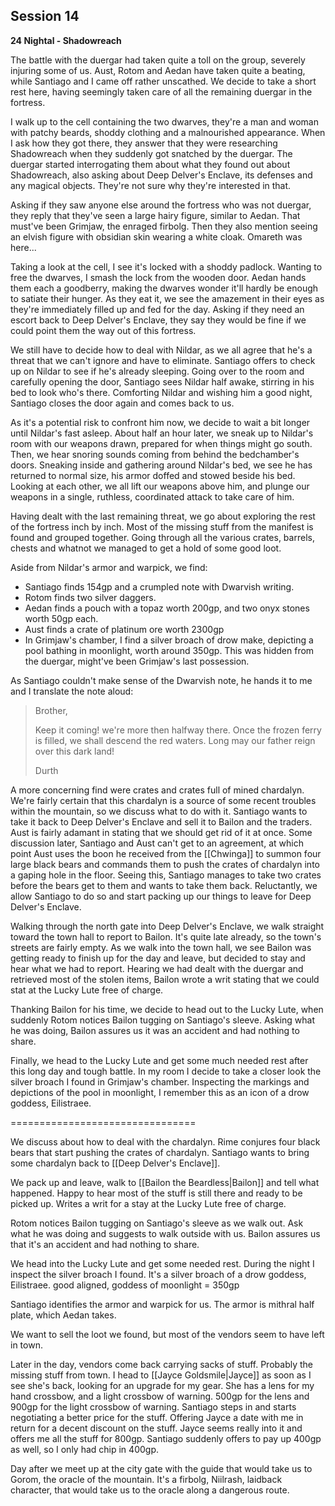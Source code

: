 ## Session 14

**24 Nightal - Shadowreach**

The battle with the duergar had taken quite a toll on the group, severely injuring some of us. Aust, Rotom and Aedan have taken quite a beating, while Santiago and I came off rather unscathed. We decide to take a short rest here, having seemingly taken care of all the remaining duergar in the fortress.

I walk up to the cell containing the two dwarves, they're a man and woman with patchy beards, shoddy clothing and a malnourished appearance. When I ask how they got there, they answer that they were researching Shadowreach when they suddenly got snatched by the duergar. The duergar started interrogating them about what they found out about Shadowreach, also asking about Deep Delver's Enclave, its defenses and any magical objects. They're not sure why they're interested in that. 

Asking if they saw anyone else around the fortress who was not duergar, they reply that they've seen a large hairy figure, similar to Aedan. That must've been Grimjaw, the enraged firbolg. Then they also mention seeing an elvish figure with obsidian skin wearing a white cloak. Omareth was here...

Taking a look at the cell, I see it's locked with a shoddy padlock. Wanting to free the dwarves, I smash the lock from the wooden door. Aedan hands them each a goodberry, making the dwarves wonder it'll hardly be enough to satiate their hunger. As they eat it, we see the amazement in their eyes as they're immediately filled up and fed for the day. Asking if they need an escort back to Deep Delver's Enclave, they say they would be fine if we could point them the way out of this fortress.

We still have to decide how to deal with Nildar, as we all agree that he's a threat that we can't ignore and have to eliminate. Santiago offers to check up on Nildar to see if he's already sleeping. Going over to the room and carefully opening the door, Santiago sees Nildar half awake, stirring in his bed to look who's there. Comforting Nildar and wishing him a good night, Santiago closes the door again and comes back to us.

As it's a potential risk to confront him now, we decide to wait a bit longer until Nildar's fast asleep. About half an hour later, we sneak up to Nildar's room with our weapons drawn, prepared for when things might go south. Then, we hear snoring sounds coming from behind the bedchamber's doors. Sneaking inside and gathering around Nildar's bed, we see he has returned to normal size, his armor doffed and stowed beside his bed. Looking at each other, we all lift our weapons above him, and plunge our weapons in a single, ruthless, coordinated attack to take care of him.

Having dealt with the last remaining threat, we go about exploring the rest of the fortress inch by inch. Most of the missing stuff from the manifest is found and grouped together. Going through all the various crates, barrels, chests and whatnot we managed to get a hold of some good loot.

Aside from Nildar's armor and warpick, we find:

- Santiago finds 154gp and a crumpled note with Dwarvish writing.
- Rotom finds two silver daggers.
- Aedan finds a pouch with a topaz worth 200gp, and two onyx stones worth 50gp each.
- Aust finds a crate of platinum ore worth 2300gp
- In Grimjaw's chamber, I find a silver broach of drow make, depicting a pool bathing in moonlight, worth around 350gp. This was hidden from the duergar, might've been Grimjaw's last possession.

As Santiago couldn't make sense of the Dwarvish note, he hands it to me and I translate the note aloud:

> Brother, 
> 
> Keep it coming! we're more then halfway there. Once the frozen ferry is filled, we shall descend the red waters. Long may our father reign over this dark land!  
> 
> Durth

A more concerning find were crates and crates full of mined chardalyn. We're fairly certain that this chardalyn is a source of some recent troubles within the mountain, so we discuss what to do with it. Santiago wants to take it back to Deep Delver's Enclave and sell it to Bailon and the traders. Aust is fairly adamant in stating that we should get rid of it at once. Some discussion later, Santiago and Aust can't get to an agreement, at which point Aust uses the boon he received from the [[Chwinga]] to summon four large black bears and commands them to push the crates of chardalyn into a gaping hole in the floor. Seeing this, Santiago manages to take two crates before the bears get to them and wants to take them back. Reluctantly, we allow Santiago to do so and start packing up our things to leave for Deep Delver's Enclave.

Walking through the north gate into Deep Delver's Enclave, we walk straight toward the town hall to report to Bailon. It's quite late already, so the town's streets are fairly empty. As we walk into the town hall, we see Bailon was getting ready to finish up for the day and leave, but decided to stay and hear what we had to report. Hearing we had dealt with the duergar and retrieved most of the stolen items, Bailon wrote a writ stating that we could stat at the Lucky Lute free of charge.

Thanking Bailon for his time, we decide to head out to the Lucky Lute, when suddenly Rotom notices Bailon tugging on Santiago's sleeve. Asking what he was doing, Bailon assures us it was an accident and had nothing to share.

Finally, we head to the Lucky Lute and get some much needed rest after this long day and tough battle. In my room I decide to take a closer look the silver broach I found in Grimjaw's chamber. Inspecting the markings and depictions of the pool in moonlight, I remember this as an icon of a drow goddess, Eilistraee. 

================================

We discuss about how to deal with the chardalyn. Rime conjures four black bears that start pushing the crates of chardalyn. Santiago wants to bring some chardalyn back to [[Deep Delver's Enclave]].

We pack up and leave, walk to [[Bailon the Beardless|Bailon]] and tell what happened. Happy to hear most of the stuff is still there and ready to be picked up. Writes a writ for a stay at the Lucky Lute free of charge.

Rotom notices Bailon tugging on Santiago's sleeve as we walk out. Ask what he was doing and suggests to walk outside with us. Bailon assures us that it's an accident and had nothing to share.

We head into the Lucky Lute and get some needed rest. During the night I inspect the silver broach I found. It's a silver broach of a drow goddess, Eilistraee. good aligned, goddess of moonlight = 350gp

Santiago identifies the armor and warpick for us. The armor is mithral half plate, which Aedan takes.

We want to sell the loot we found, but most of the vendors seem to have left in town.

Later in the day, vendors come back carrying sacks of stuff. Probably the missing stuff from town. I head to [[Jayce Goldsmile|Jayce]] as soon as I see she's back, looking for an upgrade for my gear. She has a lens for my hand crossbow, and a light crossbow of warning. 500gp for the lens and 900gp for the light crossbow of warning. Santiago steps in and starts negotiating a better price for the stuff. Offering Jayce a date with me in return for a decent discount on the stuff. Jayce seems really into it and offers me all the stuff for 800gp. Santiago suddenly offers to pay up 400gp as well, so I only had chip in 400gp.

Day after we meet up at the city gate with the guide that would take us to Gorom, the oracle of the mountain. It's a firbolg, Niilrash, laidback character, that would take us to the oracle along a dangerous route.